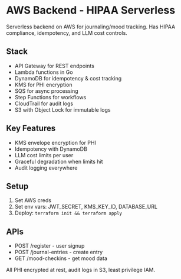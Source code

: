 # AWS Backend - HIPAA Serverless

Serverless backend on AWS for journaling/mood tracking. Has HIPAA compliance, idempotency, and LLM cost controls.

## Stack
- API Gateway for REST endpoints
- Lambda functions in Go
- DynamoDB for idempotency & cost tracking
- KMS for PHI encryption
- SQS for async processing
- Step Functions for workflows
- CloudTrail for audit logs
- S3 with Object Lock for immutable logs

## Key Features
- KMS envelope encryption for PHI
- Idempotency with DynamoDB
- LLM cost limits per user
- Graceful degradation when limits hit
- Audit logging everywhere

## Setup
1. Set AWS creds
2. Set env vars: JWT_SECRET, KMS_KEY_ID, DATABASE_URL
3. Deploy: `terraform init && terraform apply`

## APIs
- POST /register - user signup
- POST /journal-entries - create entry
- GET /mood-checkins - get mood data

All PHI encrypted at rest, audit logs in S3, least privilege IAM.